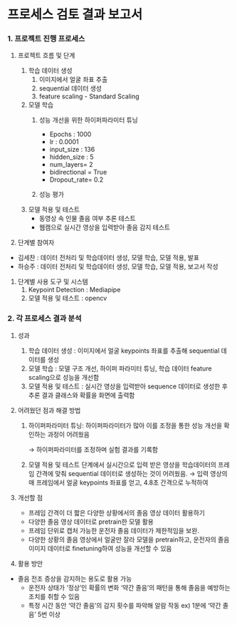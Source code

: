 # 프로세스 검토 결과 보고서

### 1. 프로젝트 진행 프로세스

1. 프로젝트 흐름 및 단계
    1. 학습 데이터 생성
        1. 이미지에서 얼굴 좌표 추출
        2. sequential 데이터 생성
        3. feature scaling  - Standard Scaling
    2. 모델 학습
        1. 성능 개선을 위한 하이퍼파라미터 튜닝
            - Epochs : 1000
            - lr : 0.0001
            - input_size : 136
            - hidden_size : 5
            - num_layers= 2
            - bidirectional = True
            - Dropout_rate= 0.2
            
        2. 성능 평가 
    3. 모델 적용 및 테스트 
        - 동영상 속 인물 졸음 여부 추론 테스트
        - 웹캠으로 실시간 영상을 입력받아 졸음 감지 테스트
    
2. 단계별 참여자
- 김세찬 :  데이터 전처리 및 학습데이터 생성, 모델 학습,  모델 적용, 발표
- 하승주 : 데이터 전처리 및 학습데이터 생성, 모델 학습, 모델 적용, 보고서 작성

1. 단계별 사용 도구 및 시스템 
    1. Keypoint Detection : Mediapipe
    2. 모델 적용 및 테스트 : opencv 
    

### 2. 각 프로세스 결과 분석

1. 성과 
    1. 학습 데이터 생성 : 이미지에서 얼굴 keypoints 좌표를 추출해  sequential 데이터를 생성
    2. 모델 학습 : 모델 구조 개선, 하이퍼 파라미터 튜닝, 학습 데이터 feature scaling으로 성능을 개선함
    3. 모델 적용 및 테스트 : 실시간 영상을 입력받아 sequence 데이터로 생성한 후 추론 결과 클래스와 확률을 화면에 출력함 
2. 어려웠던 점과 해결 방법
    1. 하이퍼파라미터 튜닝: 하이퍼파라미터가 많아 이를 조정을 통한 성능 개선을 확인하는 과정이 어려웠음
        
        →  하이퍼파라미터를 조정하며 실험 결과를 기록함 
        
    2. 모델 적용 및 테스트 단계에서 실시간으로 입력 받은 영상을 학습데이터의 프레임 간격에 맞춰  sequential 데이터로 생성하는 것이 어려웠음. 
    → 입력 영상의 매 프레임에서 얼굴 keypoints 좌표를 얻고,  4.8초 간격으로 누적하여 
    
3. 개선할 점
    - 프레임 간격이 더 짧은 다양한 상황에서의  졸음 영상 데이터 활용하기
    - 다양한 졸음 영상 데이터로 pretrain한 모델 활용
    - 프레임 단위로 캡처 가능한 운전자 졸음 데이터가 제한적임을 보완.
    - 다양한 상황의 졸음 영상에서 얼굴만 잘라 모델을 pretrain하고, 운전자의 졸음 이미지 데이터로 finetuning하여 성능을 개선할 수 있음
4. 활용 방안
- 졸음 전조 증상을 감지하는 용도로 활용 가능
    - 운전자 상태가 ‘정상’인 확률의 변화 ‘약간 졸음’의 패턴을 통해 졸음을 예방하는 조치를 취할 수 있음
    - 특정 시간 동안 ‘약간 졸음’의 감지 횟수를 파악해 알람 작동 
    ex) 1분에 ‘약간 졸음’ 5번 이상
